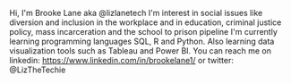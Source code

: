 Hi, I'm Brooke Lane aka @lizlanetech
I'm interest in social issues like diversion and inclusion in the workplace and in education, criminal justice policy, mass incarceration and the school to prison pipeline
I'm currently learning programming languages SQL, R and Python. Also learning data visualization tools such as Tableau and Power BI.
You can reach me on linkedin: https://www.linkedin.com/in/brookelane1/ or twitter: @LizTheTechie

<!---
lizlanetech/lizlanetech is a ✨ special ✨ repository because its `README.md` (this file) appears on your GitHub profile.
You can click the Preview link to take a look at your changes.
--->
